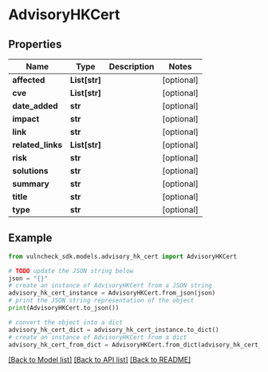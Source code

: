 # AdvisoryHKCert


## Properties

Name | Type | Description | Notes
------------ | ------------- | ------------- | -------------
**affected** | **List[str]** |  | [optional] 
**cve** | **List[str]** |  | [optional] 
**date_added** | **str** |  | [optional] 
**impact** | **str** |  | [optional] 
**link** | **str** |  | [optional] 
**related_links** | **List[str]** |  | [optional] 
**risk** | **str** |  | [optional] 
**solutions** | **str** |  | [optional] 
**summary** | **str** |  | [optional] 
**title** | **str** |  | [optional] 
**type** | **str** |  | [optional] 

## Example

```python
from vulncheck_sdk.models.advisory_hk_cert import AdvisoryHKCert

# TODO update the JSON string below
json = "{}"
# create an instance of AdvisoryHKCert from a JSON string
advisory_hk_cert_instance = AdvisoryHKCert.from_json(json)
# print the JSON string representation of the object
print(AdvisoryHKCert.to_json())

# convert the object into a dict
advisory_hk_cert_dict = advisory_hk_cert_instance.to_dict()
# create an instance of AdvisoryHKCert from a dict
advisory_hk_cert_from_dict = AdvisoryHKCert.from_dict(advisory_hk_cert_dict)
```
[[Back to Model list]](../README.md#documentation-for-models) [[Back to API list]](../README.md#documentation-for-api-endpoints) [[Back to README]](../README.md)


